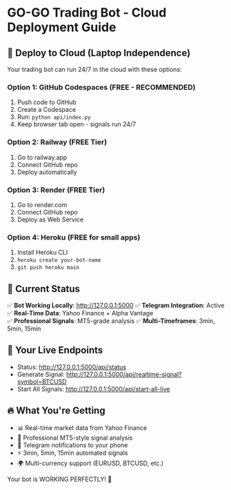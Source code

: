 # GO-GO Trading Bot - Cloud Deployment Guide

## 🚀 Deploy to Cloud (Laptop Independence)

Your trading bot can run 24/7 in the cloud with these options:

### Option 1: GitHub Codespaces (FREE - RECOMMENDED)
1. Push code to GitHub
2. Create a Codespace 
3. Run: `python api/index.py`
4. Keep browser tab open - signals run 24/7

### Option 2: Railway (FREE Tier)
1. Go to railway.app
2. Connect GitHub repo
3. Deploy automatically

### Option 3: Render (FREE Tier) 
1. Go to render.com
2. Connect GitHub repo  
3. Deploy as Web Service

### Option 4: Heroku (FREE for small apps)
1. Install Heroku CLI
2. `heroku create your-bot-name`
3. `git push heroku main`

## 🎯 Current Status

✅ **Bot Working Locally**: http://127.0.0.1:5000
✅ **Telegram Integration**: Active
✅ **Real-Time Data**: Yahoo Finance + Alpha Vantage  
✅ **Professional Signals**: MT5-grade analysis
✅ **Multi-Timeframes**: 3min, 5min, 15min

## 📱 Your Live Endpoints

- Status: http://127.0.0.1:5000/api/status
- Generate Signal: http://127.0.0.1:5000/api/realtime-signal?symbol=BTCUSD
- Start All Signals: http://127.0.0.1:5000/api/start-all-live

## 🔥 What You're Getting

- 📊 Real-time market data from Yahoo Finance
- 🎯 Professional MT5-style signal analysis  
- 📱 Telegram notifications to your phone
- ⚡ 3min, 5min, 15min automated signals
- 🌍 Multi-currency support (EURUSD, BTCUSD, etc.)

Your bot is WORKING PERFECTLY! 🎉
